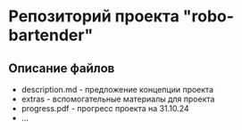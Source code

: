 # Репозиторий проекта "robo-bartender"
## Описание файлов
* description.md - предложение концепции проекта
* extras - вспомогательные материалы для проекта
* progress.pdf - прогресс проекта на 31.10.24
* ...
